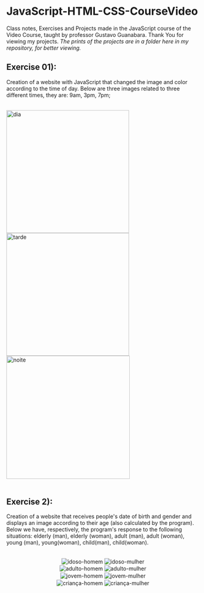 # JavaScript-HTML-CSS-CourseVideo
 Class notes, Exercises and Projects made in the JavaScript course of the Video Course, taught by professor Gustavo Guanabara. Thank You for viewing my projects. <i>The prints of the projects are in a folder here in my repository, for better viewing.</i>

 ## Exercise 01):
 Creation of a website with JavaScript that changed the image and color according to the time of day. Below are three images related to three different times, they are: 9am, 3pm, 7pm;
 <div style="display: inline_block"><br/>
    <img align="center" alt="dia" src="https://github.com/PedroBello2023/JavaScript-HTML-CSS-CourseVideo/assets/146886458/1f4b620d-5d6b-49d5-be98-817eca0692e9" width = 320px/>
    <img align="center" alt="tarde" src="https://github.com/PedroBello2023/JavaScript-HTML-CSS-CourseVideo/assets/146886458/a3cc462a-f122-472e-8c74-c527ce83e753" width = 320px/>
    <img align="center" alt="noite" src="https://github.com/PedroBello2023/JavaScript-HTML-CSS-CourseVideo/assets/146886458/f3b83a17-bd27-4dcd-927c-1a2e8039d464" width = 321.5px/>
 </div><br/>
 
 ## Exercise 2):
 Creation of a website that receives people's date of birth and gender and displays an image according to their age (also calculated by the program). Below we have, respectively, the program's response to the following situations: elderly (man), elderly (woman), adult (man), adult (woman), young (man), young(woman), child(man), child(woman).
 <div style="display: inline_block"><br/>
  <div align="center">
    <img align="center" alt="idoso-homem" src="https://github.com/PedroBello2023/JavaScript-HTML-CSS-CourseVideo/assets/146886458/b71e16f5-4d06-4e6b-972e-c2873d647ce4"/>
    <img align="center" alt="idoso-mulher" src="https://github.com/PedroBello2023/JavaScript-HTML-CSS-CourseVideo/assets/146886458/a511f91b-c711-4229-bcf0-13f892226584"/></br>
  </div>
  <div align="center">
    <img align="center" alt="adulto-homem" src="https://github.com/PedroBello2023/JavaScript-HTML-CSS-CourseVideo/assets/146886458/b0a2d78a-5d03-47a9-9c79-3c0db7ff54dd"/>
    <img align="center" alt="adulto-mulher" src="https://github.com/PedroBello2023/JavaScript-HTML-CSS-CourseVideo/assets/146886458/6517a06f-a88e-4103-a8cd-775f5085ba63"/></br>
 </div>
 <div align="center">
    <img align="center" alt="jovem-homem" src="https://github.com/PedroBello2023/JavaScript-HTML-CSS-CourseVideo/assets/146886458/f45a9371-c68a-4ef2-9a47-506b0df59dba"/>
    <img align="center" alt="jovem-mulher" src="https://github.com/PedroBello2023/JavaScript-HTML-CSS-CourseVideo/assets/146886458/82993a52-68ca-4cde-9426-47a7d1fd016c"/></br>
 </div>
 <div align="center">
    <img align="center" alt="criança-homem" src="https://github.com/PedroBello2023/JavaScript-HTML-CSS-CourseVideo/assets/146886458/4a4da5e6-e6a2-4b6c-bbd9-f9650cf8fb95"/>
    <img align="center" alt="criança-mulher" src="https://github.com/PedroBello2023/JavaScript-HTML-CSS-CourseVideo/assets/146886458/5c9facd1-de46-480d-a01d-b4fce8907adf"/>
 </div>
 </div><br/>
 



 

